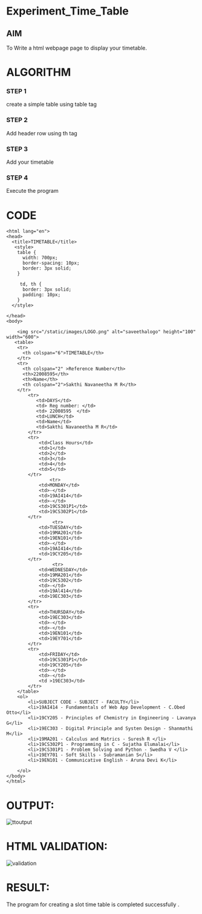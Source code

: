# Experiment_Time_Table

## AIM
To Write a html webpage page to display your timetable.

# ALGORITHM
### STEP 1
create a simple table using table tag

### STEP 2
Add header row using th tag

### STEP 3
Add your timetable

### STEP 4
Execute the program

# CODE
```<!DOCTYPE html>
<html lang="en">
<head>
  <title>TIMETABLE</title>
   <style>
    table {
      width: 700px;
      border-spacing: 10px;
      border: 3px solid;
    }

     td, th {
      border: 3px solid;
      padding: 10px;
    }
  </style>
  
</head>
<body>
   
    <img src="/static/images/LOGO.png" alt="saveethalogo" height="100" width="600">
   <table> 
    <tr>
      <th colspan="6">TIMETABLE</th>
    </tr>
    <tr>
      <th colspan="2" >Reference Number</th>
      <th>22008595</th>
      <th>Name</th>
      <th colspan="2">Sakthi Navaneetha M R</th>
    </tr>
        <tr>
           <td>DAYS</td>
           <td> Reg number: </td>
           <td> 22008595  </td>
           <td>LUNCH</td>
           <td>Name</td>
           <td>Sakthi Navaneetha M R</td>
        </tr>
        <tr>
            <td>Class Hours</td>
            <td>1</td>
            <td>2</td>
            <td>3</td>
            <td>4</td>
            <td>5</td>
        </tr>
                <tr>
            <td>MONDAY</td>
            <td>-</td>
            <td>19AI414</td>
            <td>-</td>
            <td>19CS301P1</td>
            <td>19CS302P1</td>
        </tr>
                 <tr>
            <td>TUESDAY</td>
            <td>19MA201</td>
            <td>19EN101</td>
            <td>-</td>
            <td>19AI414</td>
            <td>19CY205</td>
        </tr>
                 <tr>
            <td>WEDNESDAY</td>
            <td>19MA201</td>
            <td>19CS302</td>
            <td>-</td>
            <td>19Al414</td>
            <td>19EC303</td>
        </tr>
        <tr>
            <td>THURSDAY</td>
            <td>19EC303</td>
            <td>-</td>
            <td>-</td>
            <td>19EN101</td>
            <td>19EY701</td>
        </tr>
        <tr>
            <td>FRIDAY</td>
            <td>19CS301P1</td>
            <td>19CY205</td>
            <td>-</td>
            <td>-</td>
            <td >19EC303</td>
        </tr>
    </table>
    <ol>
        <li>SUBJECT CODE - SUBJECT - FACULTY</li>
        <li>19AI414 - Fundamentals of Web App Development - C.Obed Otto</li>
        <li>19CY205 - Principles of Chemistry in Engineering - Lavanya G</li>
        <li>19EC303 - Digital Principle and Systen Design - Shanmathi M</li>
        <li>19MA201 - Calculus and Matrics - Suresh R </li>
        <li>19CS302P1 - Programming in C - Sujatha Elumalai</li>
        <li>19CS301P1 - Problem Solving and Python - Swedha V </li>
        <li>19EY701 - Soft Skills - Subramanian S</li>
        <li>19EN101 - Communicative English - Aruna Devi K</li>
        
    </ol>
</body>
</html>
```

# OUTPUT:

![ttoutput](https://user-images.githubusercontent.com/118671664/214377672-1c5ba9cd-86ec-4a6e-9d8b-b77640f3015e.png)

# HTML VALIDATION:

![validation](https://user-images.githubusercontent.com/118671664/214377839-6c889731-d78e-4cb3-af44-dc9aa8c738ba.png)

# RESULT:
The program for creating a slot time table is completed successfully .
